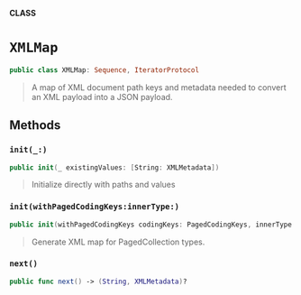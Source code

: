**CLASS**

# `XMLMap`

```swift
public class XMLMap: Sequence, IteratorProtocol
```

> A map of XML document path keys and metadata needed to convert an XML
> payload into a JSON payload.

## Methods
### `init(_:)`

```swift
public init(_ existingValues: [String: XMLMetadata])
```

> Initialize directly with paths and values

### `init(withPagedCodingKeys:innerType:)`

```swift
public init(withPagedCodingKeys codingKeys: PagedCodingKeys, innerType: XMLModel.Type)
```

> Generate XML map for PagedCollection types.

### `next()`

```swift
public func next() -> (String, XMLMetadata)?
```
